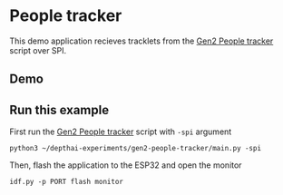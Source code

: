 # People tracker

This demo application recieves tracklets from the [Gen2 People tracker](https://github.com/luxonis/depthai-experiments/tree/master/gen2-people-tracker) script over SPI.

## Demo


## Run this example
First run the [Gen2 People tracker](https://github.com/luxonis/depthai-experiments/tree/master/gen2-people-tracker) script with `-spi` argument
```
python3 ~/depthai-experiments/gen2-people-tracker/main.py -spi
```

Then, flash the application to the ESP32 and open the monitor
```
idf.py -p PORT flash monitor
```